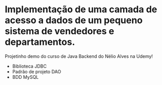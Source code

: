 
# Implementação de uma camada de acesso a dados de um pequeno sistema de vendedores e departamentos.

Projetinho demo do curso de Java Backend do Nélio Alves na Udemy!

- Biblioteca JDBC 
- Padrão de projeto DAO
- BDD MySQL

